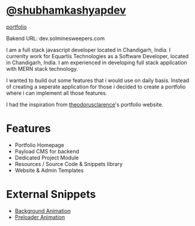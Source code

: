 # [@shubhamkashyapdev](https://github.com/shubhamkashyapdev/shubhamkashyapdev)

[portfolio](/assets/app.png)

Bakend URL:
dev.solminesweepers.com

I am a full stack javascript developer located in Chandigarh, India. I currenlty work for Equartis Technologies as a Software Developer, located in Chandigarh, India. I am experienced in developing full stack application with MERN stack technology.

I wanted to build out some features that i would use on daily basis. Instead of creating a seperate application for those i decided to create a portfolio where i can implement all those features.

I had the inspiration from [theodorusclarence](https://theodorusclarence.com)'s portfolio website.

# Features

- Portfolio Homepage
- Payload CMS for backend
- Dedicated Project Module
- Resources / Source Code & Snippets library
- Website & Admin Templates

# External Snippets

- [Background Animation](https://codepen.io/alphardex/pen/RwrVoeL)
- [Preloader Animation](https://codepen.io/zerospree/pen/XWaGER)
